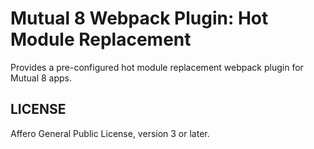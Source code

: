 # Mutual 8 Webpack Plugin: Hot Module Replacement

Provides a pre-configured hot module replacement webpack plugin for Mutual 8
apps.

## LICENSE

Affero General Public License, version 3 or later.
